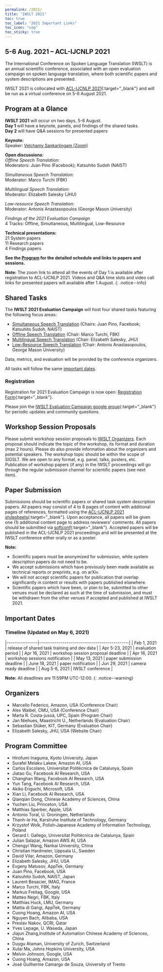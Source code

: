 ```yaml
---
permalink: /2021/
title: "IWSLT 2021"
toc: true
toc_label: "2021 Important Links"
toc_icon: "cog"
toc_sticky: true
---
```


## 5-6 Aug. 2021 – ACL-IJCNLP 2021

The International Conference on Spoken Language Translation (IWSLT) is an annual scientific conference, associated with an open evaluation campaign on spoken language translation, where both scientific papers and system descriptions are presented.

IWSLT 2021 is collocated with [ACL-IJCNLP 2021](https://2021.aclweb.org/){:target="_blank"} and will be run as a virtual conference on 5-6 August 2021.


## Program at a Glance

**IWSLT 2021** will occur on two days, 5-6 August.  
**Day 1** will have a keynote, panels, and findings of the shared tasks  
**Day 2** will have Q&A sessions for presented papers    
 

**Keynote:**   
Speaker: [Velchamy Sankarlingam (Zoom)](/2021/keynote)  

**Open discussions:**  
*Offline Speech Translation:*  
Moderators: Juan Pino (Facebook); Katsuhito Sudoh (NAIST)  

*Simultaneous Speech Translation:*  
Moderator: Marco Turchi (FBK)  

*Multilingual Speech Translation:*  
Moderator: Elizabeth Salesky (JHU)  

*Low-resource Speech Translation:*  
Moderator: Antonis Anastasopoulos (George Mason University)  

*Findings of the 2021 Evaluation Campaign*  
4 Tracks: Offline, Simultaneous, Multilingual, Low-Resource  

**Technical presentations:**  
21 System papers  
11 Research papers  
4 Findings papers  

**See the [Program](/2021/program) for the detailed schedule and links to papers and sessions.**

**Note:** The zoom link to attend all the events of Day 1 is available after registration to ACL-IJCNLP 2021. Videos and Q&A time slots and video call links for presented papers will available after 1 August. 
{: .notice--info}


## Shared Tasks

The **IWSLT 2021 Evaluation Campaign** will host four shared tasks featuring the following focus areas:

- [Simultaneous Speech Translation](/2021/simultaneous) (Chairs: Juan Pino, Facebook; Katsuhito Sudoh, NAIST)
- [Offline Speech Translation](/2021/offline)  (Chair: Marco Turchi, FBK)
- [Multilingual Speech Translation](/2021/multilingual) (Chair: Elizabeth Salesky, JHU)
- [Low-Resource Speech Translation](/2021/low-resource) (Chair: Antonis Anastasopoulos, George Mason University)

Data, metrics, and evaluation will be provided by the conference organizers.

All tasks will follow the same [important dates](#important-dates). 


### Registration

Registration for 2021 Evaluation Campaign is now open: [Registration Form](https://forms.gle/PSCgFW27fZY2JLW2A){:target="_blank"}. 

Please join the [IWSLT Evaluation Campaign google group](https://groups.google.com/g/iwslt-evaluation-campaign){:target="_blank"} for periodic updates and community questions.

## Workshop Session Proposals
Please submit workshop session proposals to [IWSLT Organizers](mailto:iwslt-organizers@googlegroups.com?subject=[Workshop_Proposal]). Each proposal should indicate the topic of the workshop, its format and duration (max 2 hours). Please do also provide information about the organizers and potential speakers. 
The workshop topic should be within the scope of SIGSLT. We are open to any format, e.g. panel, talks, posters, etc. Publication of workshop papers (if any) in the IWSLT proceedings will go through the regular submission channel for scientific papers (see next item). 

## Paper Submission

Submissions should be scientific papers or shared task system description papers. 
All papers may consist of 4 to 8 pages of content with additional pages of references, formatted using the [ACL-IJCNLP 2021 stylesheets](https://2021.aclweb.org/calls/papers/#paper-submission-and-templates){:target="_blank"}. 
Upon acceptance, all papers will be given one (1) additional content page to address reviewers' comments.
All papers should be submitted via [softconf](https://www.softconf.com/acl2021/w17_iwslt21/){:target="_blank"}.
Accepted papers will be published in the ACL-IJCNLP 2021 proceedings and will be presented at the IWSLT conference either orally or as a poster.

**Note:**
- Scientific papers must be anonymized for submission, while system description papers do not need to be.
- We accept submissions which have previously been made available as technical reports or preprints, e.g. on arXiv.
- We will not accept scientific papers for publication that overlap significantly in content or results with papers published elsewhere.
- Scientific papers which have been, or plan to be, submitted to other venues must be declared as such at the time of submission, and must be withdrawn from the other venues if accepted and published at IWSLT 2021.


## Important Dates

### Timeline (Updated on May 6, 2021)

|----------------|----------------------------------------------|
| Feb 1, 2021    | release of shared task training and dev data |
| Apr 5-23, 2021 | evaluation period                            |
| Apr 16, 2021   | workshop session proposal deadline           |
| Apr 16, 2021   | workshop sessions notification               |
| May 13, 2021    | paper submission deadline                    |
| June 18, 2021   | paper notification                           |
| Jun 29, 2021   | camera ready deadline                        |
| Aug 5-6, 2021  | IWSLT conference                             |

**Note:** All deadlines are 11:59PM UTC-12:00.
{: .notice--warning}

## Organizers
- Marcello Federico, Amazon, USA (Conference Chair)
- Alex Waibel, CMU, USA (Conference Chair)
- Marta R. Costa-jussà, UPC, Spain (Program Chair)
- Jan Niehues, Maastricht U., Netherlands (Evaluation Chair)
- Sebastian Stüker, KIT, Germany (Evaluation Chair)
- Elizabeth Salesky, JHU, USA (Website Chair)

## Program Committee

- Hirofumi Inaguma, Kyoto University, Japan
- Surafel Melaku Lakew, Amazon AI, USA
- Carlos Escolano, Universitat Politècnica de Catalunya, Spain
- Jiatao Gu, Facebook AI Research, USA
- Changhan Wang, Facebook AI Research, USA
- Yun Tang, Facebook AI Research, USA
- Akiko Eriguchi, Microsoft, USA
- Xian Li, Facebook AI Research, USA
- Qianqian Dong, Chinese Academy of Sciences, China
- Yuchen Liu, Princeton, USA
- Matthias Sperber, Apple, USA
- Antonio Toral, U. Groningen, Netherlands
- Thanh-le Ha, Karslruhe Institute of Technology, Germany
- Krzystof Wolk, Polish‐Japanese Academy of Information Technology, Poland
- Gerard I. Gallego, Universitat Politècnica de Catalunya, Spain
- Julian Salazar, Amazon AWS AI, USA
- Chengyi Wang, Nankai University, China
- Christian Hardmeier, Uppsala U., Sweden
- David Vilar, Amazon, Germany
- Elizabeth Salesky, JHU, USA
- Evgeny Matusov, AppTek, Germany
- Juan Pino, Facebook, USA
- Katsuhito Sudoh, NAIST, Japan
- Laurent Besacier, IMAG, France
- Marco Turchi, FBK, Italy
- Markus Freitag, Google, USA
- Matteo Negri, FBK, Italy
- Matthias Huck, LMU, Germany
- Mattia di Gangi, AppTek, Germany
- Cuong Hoang, Amazon AI, USA
- Nguyen Bach, Alibaba, USA
- Preslav Nakov, QCRI, Qatar
- Yves Lepage, U. Waseda, Japan
- Jiajun Zhang,Institute of Automation Chinese Academy of Sciences, China
- Duygu Ataman, University of Zurich, Switzerland 
- Xutai Ma, Johns Hopkins University, USA
- Melvin Johnson, Google, USA
- Cuong Hoang, Amazon, USA 
- José Guilherme Camargo de Souza, University of Trento
